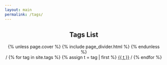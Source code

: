 ```yaml
---
layout: main
permalink: /tags/
---
```


<div class="wrapper">
    <center>
    <h2>Tags List</h2>
    {% unless page.cover %} {% include page_divider.html %} {% endunless %}
    <br>
    /
    {% for tag in site.tags %}
        {% assign t = tag | first %}
        <a class="tag_list" href="/tags/{{ t }}">{{ t }}</a> /
    {% endfor %}
    </center>
</div>